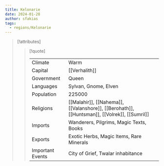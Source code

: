 ```yaml
---
title: Kelonarie
date: 2024-01-28
author: sfakias
tags:
  - regions/Kelonarie
---
```


> [!attributes]
> 
> > [!quote]
> >
> > | | |
> > | --- | --- |
> > | Climate | Warm |
> > | Capital | [[Verhalith]] |
> > | Government | Queen |
> > | Languages | Sylvan, Gnome, Elven |
> > | Population | 225000 |
> > | Religions | [[Malahir]], [[Nahema]], [[Valanshore]], [[Berohath]], [[Huntsman]], [[Volrek]], [[Sumril]] |
> > | Imports | Wanderers, Pilgrims, Magic Texts, Books |
> > | Exports | Exotic Herbs, Magic Items, Rare Minerals |
> > | Important Events | City of Grief, Twalar inhabitance |
